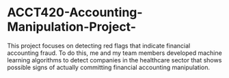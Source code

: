 # ACCT420-Accounting-Manipulation-Project-
This project focuses on detecting red flags that indicate financial accounting fraud. To do this, me and my team members developed machine learning algorithms to detect companies in the healthcare sector that shows possible signs of actually committing financial accounting manipulation. 
